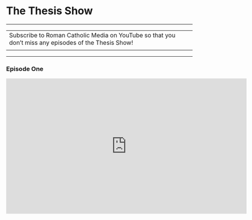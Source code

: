 # The Thesis Show

---

<table><tbody><tr><td>Subscribe to Roman Catholic Media on YouTube so that you don’t miss any episodes of the Thesis Show!</td></tr><tr><td><div class="g-ytsubscribe" data-channel="epikeya" data-layout="full" data-count="default"></div></td></tr></tbody></table>

---

### Episode One

<iframe width="650" height="366" src="https://www.youtube.com/embed/33nD03KZSPs" title="YouTube video player" frameborder="0" allow="accelerometer; autoplay; clipboard-write; encrypted-media; gyroscope; picture-in-picture" allowfullscreen></iframe>

<script src="https://apis.google.com/js/platform.js" async></script>
